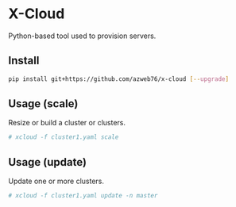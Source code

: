 # X-Cloud
Python-based tool used to provision servers.

## Install
```bash
pip install git+https://github.com/azweb76/x-cloud [--upgrade]
```

## Usage (scale)
Resize or build a cluster or clusters.

```bash
# xcloud -f cluster1.yaml scale
```

## Usage (update)
Update one or more clusters.

```bash
# xcloud -f cluster1.yaml update -n master
```

